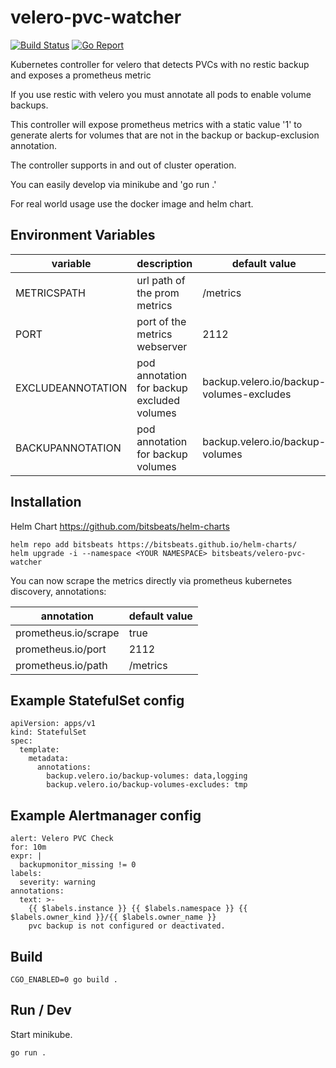 # velero-pvc-watcher

[![Build Status](https://cloud.drone.io/api/badges/bitsbeats/velero-pvc-watcher/status.svg)](https://cloud.drone.io/bitsbeats/velero-pvc-watcher)
[![Go Report](https://goreportcard.com/badge/github.com/bitsbeats/velero-pvc-watcher)](https://goreportcard.com/badge/github.com/bitsbeats/velero-pvc-watcher)

Kubernetes controller for velero that detects PVCs with no restic backup and exposes a prometheus metric

If you use restic with velero you must annotate all pods to enable volume backups.

This controller will expose prometheus metrics with a static value '1' to generate alerts for volumes that are not in the backup or backup-exclusion annotation.

The controller supports in and out of cluster operation.

You can easily develop via minikube and 'go run .'

For real world usage use the docker image and helm chart.

## Environment Variables


| variable | description  | default value |
|---|---|---|
| METRICSPATH          | url path of the prom metrics | /metrics  |
| PORT                 | port of the metrics webserver | 2112 |
| EXCLUDEANNOTATION    | pod annotation for backup excluded volumes | backup.velero.io/backup-volumes-excludes |
| BACKUPANNOTATION     | pod annotation for backup volumes  | backup.velero.io/backup-volumes |

## Installation

Helm Chart
https://github.com/bitsbeats/helm-charts

```console
helm repo add bitsbeats https://bitsbeats.github.io/helm-charts/
helm upgrade -i --namespace <YOUR NAMESPACE> bitsbeats/velero-pvc-watcher
```
You can now scrape the metrics directly via prometheus kubernetes discovery, annotations:

| annotation | default value |
|---|---|
| prometheus.io/scrape | true     |
| prometheus.io/port   | 2112     |
| prometheus.io/path   | /metrics |

## Example StatefulSet config
```
apiVersion: apps/v1
kind: StatefulSet
spec:
  template:
    metadata:
      annotations:
        backup.velero.io/backup-volumes: data,logging
        backup.velero.io/backup-volumes-excludes: tmp
```

## Example Alertmanager config
```
alert: Velero PVC Check
for: 10m
expr: |
  backupmonitor_missing != 0
labels:
  severity: warning
annotations:
  text: >-
    {{ $labels.instance }} {{ $labels.namespace }} {{ $labels.owner_kind }}/{{ $labels.owner_name }}
    pvc backup is not configured or deactivated.
```

## Build
```console
CGO_ENABLED=0 go build .
```

## Run / Dev

Start minikube.

```console
go run .
```
